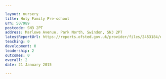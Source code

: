 ```yaml
---

layout: nursery
title: Holy Family Pre-school
urn: 507989
postcode: SN3 2PT
address: Marlowe Avenue, Park North, Swindon, SN3 2PT
latestReportUrl: https://reports.ofsted.gov.uk/provider/files/2453184/urn/507989.pdf
teaching: 0
development: 0
leadership: 2
outcomes: 0
overall: 2
date: 21 January 2015

---
```

